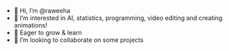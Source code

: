 - 👋 Hi, I’m @raweeha
- 👀 I’m interested in AI, statistics, programming, video editing and creating animations!
- 🌱 Eager to grow & learn
- 💞️ I’m looking to collaborate on some projects

<!---
raweeha/raweeha is a ✨ special ✨ repository because its `README.md` (this file) appears on your GitHub profile.
You can click the Preview link to take a look at your changes.
--->
